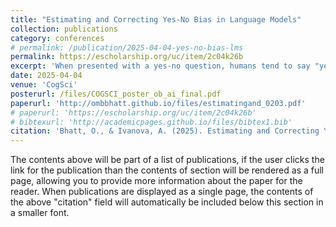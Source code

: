 ```yaml
---
title: "Estimating and Correcting Yes-No Bias in Language Models"
collection: publications
category: conferences
# permalink: /publication/2025-04-04-yes-no-bias-lms
permalink: https://escholarship.org/uc/item/2c04k26b
excerpt: 'When presented with a yes-no question, humans tend to say "yes" regardless of the ground truth. This "yes-bias" can be attributed either to the social pressure to agree with an interlocutor or simply to the tendency to mimic the distribution of the input data. Here, we estimate "yes-no" response bias in language models (LMs), with the goal of distinguishing the two theories, and explore two strategies for bias correction. We develop two yes-no question datasets derived from existing world knowledge datasets, and test 16 open-weight LMs. We find that LMs often show response bias on yes-no questions, but that it is highly variable, deviating from bias observed in humans. We further present a novel bias correction method, which eliminates bias and improves model performance. Evidence of non-humanlike response bias in LMs informs us on the source of yes-bias in humans, and the efficacy of our bias correction method holds promise for LM evaluation.'
date: 2025-04-04
venue: 'CogSci'
posterurl: /files/COGSCI_poster_ob_ai_final.pdf
paperurl: 'http://ombbhatt.github.io/files/estimatingand_0203.pdf'
# paperurl: 'https://escholarship.org/uc/item/2c04k26b'
# bibtexurl: 'http://academicpages.github.io/files/bibtex1.bib'
citation: 'Bhatt, O., & Ivanova, A. (2025). Estimating and Correcting Yes-No Bias in Language Models. Proceedings of the Annual Meeting of the Cognitive Science Society, 47. Retrieved from https://escholarship.org/uc/item/2c04k26b'
---
```

The contents above will be part of a list of publications, if the user clicks the link for the publication than the contents of section will be rendered as a full page, allowing you to provide more information about the paper for the reader. When publications are displayed as a single page, the contents of the above "citation" field will automatically be included below this section in a smaller font.
